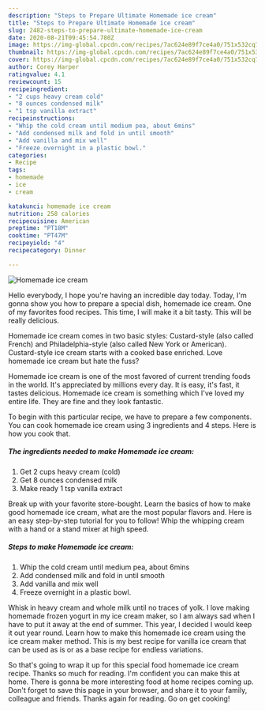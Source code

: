 ```yaml
---
description: "Steps to Prepare Ultimate Homemade ice cream"
title: "Steps to Prepare Ultimate Homemade ice cream"
slug: 2482-steps-to-prepare-ultimate-homemade-ice-cream
date: 2020-08-21T09:45:54.780Z
image: https://img-global.cpcdn.com/recipes/7ac624e89f7ce4a0/751x532cq70/homemade-ice-cream-recipe-main-photo.jpg
thumbnail: https://img-global.cpcdn.com/recipes/7ac624e89f7ce4a0/751x532cq70/homemade-ice-cream-recipe-main-photo.jpg
cover: https://img-global.cpcdn.com/recipes/7ac624e89f7ce4a0/751x532cq70/homemade-ice-cream-recipe-main-photo.jpg
author: Corey Harper
ratingvalue: 4.1
reviewcount: 15
recipeingredient:
- "2 cups heavy cream cold"
- "8 ounces condensed milk"
- "1 tsp vanilla extract"
recipeinstructions:
- "Whip the cold cream until medium pea, about 6mins"
- "Add condensed milk and fold in until smooth"
- "Add vanilla and mix well"
- "Freeze overnight in a plastic bowl."
categories:
- Recipe
tags:
- homemade
- ice
- cream

katakunci: homemade ice cream 
nutrition: 258 calories
recipecuisine: American
preptime: "PT18M"
cooktime: "PT47M"
recipeyield: "4"
recipecategory: Dinner

---
```



![Homemade ice cream](https://img-global.cpcdn.com/recipes/7ac624e89f7ce4a0/751x532cq70/homemade-ice-cream-recipe-main-photo.jpg)

Hello everybody, I hope you're having an incredible day today. Today, I'm gonna show you how to prepare a special dish, homemade ice cream. One of my favorites food recipes. This time, I will make it a bit tasty. This will be really delicious.

Homemade ice cream comes in two basic styles: Custard-style (also called French) and Philadelphia-style (also called New York or American). Custard-style ice cream starts with a cooked base enriched. Love homemade ice cream but hate the fuss?

Homemade ice cream is one of the most favored of current trending foods in the world. It's appreciated by millions every day. It is easy, it's fast, it tastes delicious. Homemade ice cream is something which I've loved my entire life. They are fine and they look fantastic.


To begin with this particular recipe, we have to prepare a few components. You can cook homemade ice cream using 3 ingredients and 4 steps. Here is how you cook that.

<!--inarticleads1-->

##### The ingredients needed to make Homemade ice cream:

1. Get 2 cups heavy cream (cold)
1. Get 8 ounces condensed milk
1. Make ready 1 tsp vanilla extract


Break up with your favorite store-bought. Learn the basics of how to make good homemade ice cream, what are the most popular flavors and. Here is an easy step-by-step tutorial for you to follow! Whip the whipping cream with a hand or a stand mixer at high speed. 

<!--inarticleads2-->

##### Steps to make Homemade ice cream:

1. Whip the cold cream until medium pea, about 6mins
1. Add condensed milk and fold in until smooth
1. Add vanilla and mix well
1. Freeze overnight in a plastic bowl.


Whisk in heavy cream and whole milk until no traces of yolk. I love making homemade frozen yogurt in my ice cream maker, so I am always sad when I have to put it away at the end of summer. This year, I decided I would keep it out year round. Learn how to make this homemade ice cream using the ice cream maker method. This is my best recipe for vanilla ice cream that can be used as is or as a base recipe for endless variations. 

So that's going to wrap it up for this special food homemade ice cream recipe. Thanks so much for reading. I'm confident you can make this at home. There is gonna be more interesting food at home recipes coming up. Don't forget to save this page in your browser, and share it to your family, colleague and friends. Thanks again for reading. Go on get cooking!
